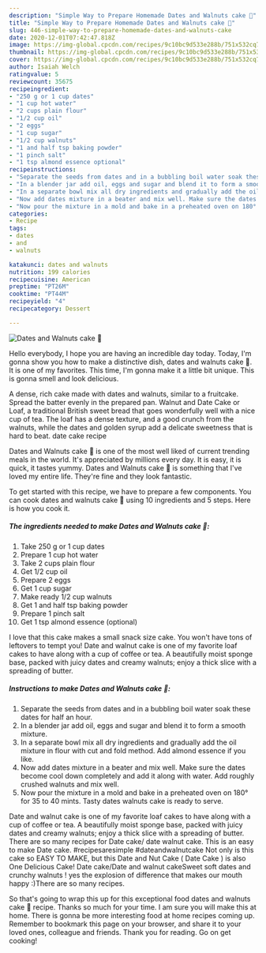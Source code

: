 ```yaml
---
description: "Simple Way to Prepare Homemade Dates and Walnuts cake 🎂"
title: "Simple Way to Prepare Homemade Dates and Walnuts cake 🎂"
slug: 446-simple-way-to-prepare-homemade-dates-and-walnuts-cake
date: 2020-12-01T07:42:47.818Z
image: https://img-global.cpcdn.com/recipes/9c10bc9d533e288b/751x532cq70/dates-and-walnuts-cake-🎂-recipe-main-photo.jpg
thumbnail: https://img-global.cpcdn.com/recipes/9c10bc9d533e288b/751x532cq70/dates-and-walnuts-cake-🎂-recipe-main-photo.jpg
cover: https://img-global.cpcdn.com/recipes/9c10bc9d533e288b/751x532cq70/dates-and-walnuts-cake-🎂-recipe-main-photo.jpg
author: Isaiah Welch
ratingvalue: 5
reviewcount: 35675
recipeingredient:
- "250 g or 1 cup dates"
- "1 cup hot water"
- "2 cups plain flour"
- "1/2 cup oil"
- "2 eggs"
- "1 cup sugar"
- "1/2 cup walnuts"
- "1 and half tsp baking powder"
- "1 pinch salt"
- "1 tsp almond essence optional"
recipeinstructions:
- "Separate the seeds from dates and in a bubbling boil water soak these dates for half an hour."
- "In a blender jar add oil, eggs and sugar and blend it to form a smooth mixture."
- "In a separate bowl mix all dry ingredients and gradually add the oil mixture in flour with cut and fold method. Add almond essence if you like."
- "Now add dates mixture in a beater and mix well. Make sure the dates become cool down completely and add it along with water. Add roughly crushed walnuts and mix well."
- "Now pour the mixture in a mold and bake in a preheated oven on 180° for 35 to 40 mints. Tasty dates walnuts cake is ready to serve."
categories:
- Recipe
tags:
- dates
- and
- walnuts

katakunci: dates and walnuts 
nutrition: 199 calories
recipecuisine: American
preptime: "PT26M"
cooktime: "PT44M"
recipeyield: "4"
recipecategory: Dessert

---
```



![Dates and Walnuts cake 🎂](https://img-global.cpcdn.com/recipes/9c10bc9d533e288b/751x532cq70/dates-and-walnuts-cake-🎂-recipe-main-photo.jpg)

Hello everybody, I hope you are having an incredible day today. Today, I'm gonna show you how to make a distinctive dish, dates and walnuts cake 🎂. It is one of my favorites. This time, I'm gonna make it a little bit unique. This is gonna smell and look delicious.

A dense, rich cake made with dates and walnuts, similar to a fruitcake. Spread the batter evenly in the prepared pan. Walnut and Date Cake or Loaf, a traditional British sweet bread that goes wonderfully well with a nice cup of tea. The loaf has a dense texture, and a good crunch from the walnuts, while the dates and golden syrup add a delicate sweetness that is hard to beat. date cake recipe

Dates and Walnuts cake 🎂 is one of the most well liked of current trending meals in the world. It's appreciated by millions every day. It is easy, it is quick, it tastes yummy. Dates and Walnuts cake 🎂 is something that I've loved my entire life. They're fine and they look fantastic.


To get started with this recipe, we have to prepare a few components. You can cook dates and walnuts cake 🎂 using 10 ingredients and 5 steps. Here is how you cook it.

<!--inarticleads1-->

##### The ingredients needed to make Dates and Walnuts cake 🎂:

1. Take 250 g or 1 cup dates
1. Prepare 1 cup hot water
1. Take 2 cups plain flour
1. Get 1/2 cup oil
1. Prepare 2 eggs
1. Get 1 cup sugar
1. Make ready 1/2 cup walnuts
1. Get 1 and half tsp baking powder
1. Prepare 1 pinch salt
1. Get 1 tsp almond essence (optional)


I love that this cake makes a small snack size cake. You won&#39;t have tons of leftovers to tempt you! Date and walnut cake is one of my favorite loaf cakes to have along with a cup of coffee or tea. A beautifully moist sponge base, packed with juicy dates and creamy walnuts; enjoy a thick slice with a spreading of butter. 

<!--inarticleads2-->

##### Instructions to make Dates and Walnuts cake 🎂:

1. Separate the seeds from dates and in a bubbling boil water soak these dates for half an hour.
1. In a blender jar add oil, eggs and sugar and blend it to form a smooth mixture.
1. In a separate bowl mix all dry ingredients and gradually add the oil mixture in flour with cut and fold method. Add almond essence if you like.
1. Now add dates mixture in a beater and mix well. Make sure the dates become cool down completely and add it along with water. Add roughly crushed walnuts and mix well.
1. Now pour the mixture in a mold and bake in a preheated oven on 180° for 35 to 40 mints. Tasty dates walnuts cake is ready to serve.


Date and walnut cake is one of my favorite loaf cakes to have along with a cup of coffee or tea. A beautifully moist sponge base, packed with juicy dates and creamy walnuts; enjoy a thick slice with a spreading of butter. There are so many recipes for Date cake/ date walnut cake. This is an easy to make Date cake. #recipesaresimple #dateandwalnutcake Not only is this cake so EASY TO MAKE, but this Date and Nut Cake ( Date Cake ) is also One Delicious Cake! Date cake/Date and walnut cakeSweet soft dates and crunchy walnuts ! yes the explosion of difference that makes our mouth happy :)There are so many recipes. 

So that's going to wrap this up for this exceptional food dates and walnuts cake 🎂 recipe. Thanks so much for your time. I am sure you will make this at home. There is gonna be more interesting food at home recipes coming up. Remember to bookmark this page on your browser, and share it to your loved ones, colleague and friends. Thank you for reading. Go on get cooking!
